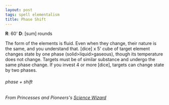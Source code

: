 ```yaml
---
layout: post
tags: spell elementalism
title: Phase Shift
---
```

**R**: 60'  **D**: [sum] rounds

The form of the elements is fluid. Even when they change, their nature is the same, and you understand that. [dice] x 5' cube of target element changes state by one phase (solid>liquid>gaseous), though its temperature does not change. Targets must be of similar substance and undergo the same phase change. If you invest 4 or more [dice], targets can change state by two phases.

###### phase + shift
###### From Princesses and Pioneers's [Science Wizard](https://princesses-and-pioneers.tumblr.com/post/183590194713/science-wizard)
